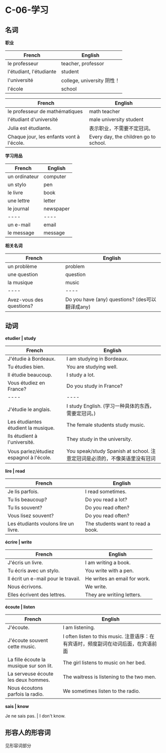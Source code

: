 # C-06-学习

## 名词

**职业**

French | English
---- | ----
le professeur | teacher, professor
l'étudiant, l'étudiante | student
l'université | college, university 阴性！
l'école | school

French | English
---- | ----
le professeur de mathématiques | math teacher
l'étudiant d'université | male university student
Julia est étudiante. | 表示职业，不需要不定冠词。
Chaque jour, les enfants vont à l'école. | Every day, the children go to school.

**学习用品**

French | English
---- | ----
un ordinateur | computer
un stylo | pen
le livre | book
une lettre | letter
le journal | newspaper
---- | ----
un e-mail | email
le message | message

**相关名词**

French | English
---- | ----
un problème | problem
une question | question
la musique | music
---- | ----
Avez-vous des questions? | Do you have (any) questions? (des可以翻译成any)

## 动词

**etudier | study**

French | English
---- | ----
J'étudie à Bordeaux. | I am studying in Bordeaux.
Tu étudies bien. | You are studying well.
Il étudie beaucoup. | I study a lot.
Vous étudiez en France? | Do you study in France?
---- | ----
J'étudie le anglais. | I study English. (学习一种具体的东西，需要定冠词。)
Les étudiantes étudient la musique. | The female students study music.
Ils étudient à l'université. | They study in the university.
Vous parlez/étudiez espagnol à l'école. | You speak/study Spanish at school. 注意定冠词是必须的，不像英语里没有冠词

**lire | read**

French | English
---- | ----
Je lis parfois. | I read sometimes.
Tu lis beaucoup? | Do you read a lot?
Tu lis souvent? | Do you read often?
Vous lisez souvent? | Do you read often?
Les étudiants voulons lire un livre. | The students want to read a book.

**écrire | write**

French | English
---- | ----
J'écris un livre. | I am writing a book.
Tu écris avec un stylo. | You write with a pen.
Il écrit un e-mail pour le travail. | He writes an email for work.
Nous écrivons. | We write.
Elles écrivent des lettres. | They are writiing letters.

**écoute | listen**

French | English
---- | ----
J'écoute. | I am listening.
J'écoute souvent cette music. | I often listen to this music. 注意语序：在有宾语时，频度副词在动词后面，在宾语前面
La fille écoute la musique sur son lit. | The girl listens to music on her bed.
La serveuse écoute les deux hommes. | The waitress is listening to the two men.
Nous écoutons parfois la radio. | We sometimes listen to the radio.

**sais | know**

Je ne sais pas. | I don't know.

## 形容人的形容词

见形容词部分